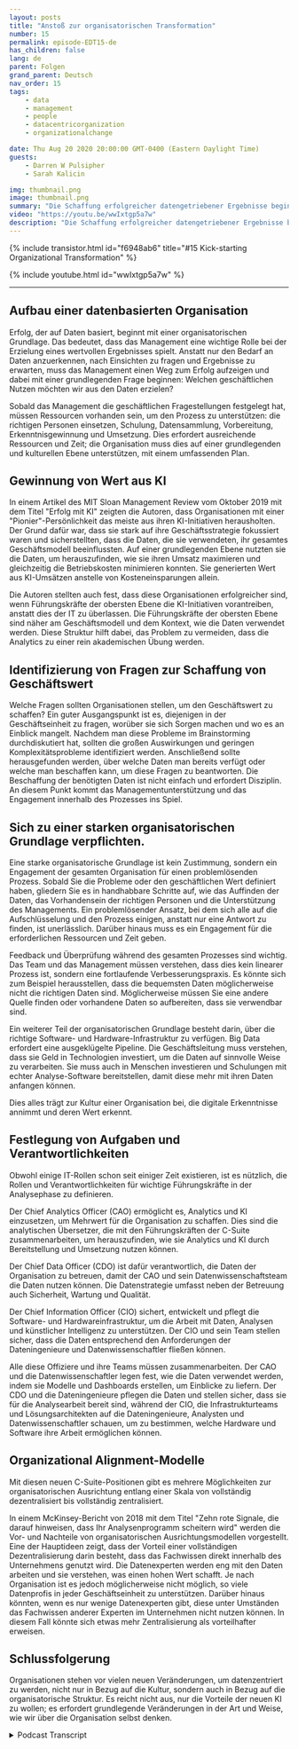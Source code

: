 ```yaml
---
layout: posts
title: "Anstoß zur organisatorischen Transformation"
number: 15
permalink: episode-EDT15-de
has_children: false
lang: de
parent: Folgen
grand_parent: Deutsch
nav_order: 15
tags:
    - data
    - management
    - people
    - datacentricorganization
    - organizationalchange

date: Thu Aug 20 2020 20:00:00 GMT-0400 (Eastern Daylight Time)
guests:
    - Darren W Pulsipher
    - Sarah Kalicin

img: thumbnail.png
image: thumbnail.png
summary: "Die Schaffung erfolgreicher datengetriebener Ergebnisse beginnt mit einer starken organisatorischen Grundlage. Darren und sein Gast Sarah Kalicin, Lead Data Scientist Data Center Group Intel, diskutieren die Schlüsselaspekte dieser grundlegenden Veränderung."
video: "https://youtu.be/wwIxtgp5a7w"
description: "Die Schaffung erfolgreicher datengetriebener Ergebnisse beginnt mit einer starken organisatorischen Grundlage. Darren und sein Gast Sarah Kalicin, Lead Data Scientist Data Center Group Intel, diskutieren die Schlüsselaspekte dieser grundlegenden Veränderung."
---
```


<div>
{% include transistor.html id="f6948ab6" title="#15 Kick-starting Organizational Transformation" %}

{% include youtube.html id="wwIxtgp5a7w" %}
</div>

---

## Aufbau einer datenbasierten Organisation

Erfolg, der auf Daten basiert, beginnt mit einer organisatorischen Grundlage. Das bedeutet, dass das Management eine wichtige Rolle bei der Erzielung eines wertvollen Ergebnisses spielt. Anstatt nur den Bedarf an Daten anzuerkennen, nach Einsichten zu fragen und Ergebnisse zu erwarten, muss das Management einen Weg zum Erfolg aufzeigen und dabei mit einer grundlegenden Frage beginnen: Welchen geschäftlichen Nutzen möchten wir aus den Daten erzielen?

Sobald das Management die geschäftlichen Fragestellungen festgelegt hat, müssen Ressourcen vorhanden sein, um den Prozess zu unterstützen: die richtigen Personen einsetzen, Schulung, Datensammlung, Vorbereitung, Erkenntnisgewinnung und Umsetzung. Dies erfordert ausreichende Ressourcen und Zeit; die Organisation muss dies auf einer grundlegenden und kulturellen Ebene unterstützen, mit einem umfassenden Plan.

## Gewinnung von Wert aus KI

In einem Artikel des MIT Sloan Management Review vom Oktober 2019 mit dem Titel "Erfolg mit KI" zeigten die Autoren, dass Organisationen mit einer "Pionier"-Persönlichkeit das meiste aus ihren KI-Initiativen herausholten. Der Grund dafür war, dass sie stark auf ihre Geschäftsstrategie fokussiert waren und sicherstellten, dass die Daten, die sie verwendeten, ihr gesamtes Geschäftsmodell beeinflussten. Auf einer grundlegenden Ebene nutzten sie die Daten, um herauszufinden, wie sie ihren Umsatz maximieren und gleichzeitig die Betriebskosten minimieren konnten. Sie generierten Wert aus KI-Umsätzen anstelle von Kosteneinsparungen allein.

Die Autoren stellten auch fest, dass diese Organisationen erfolgreicher sind, wenn Führungskräfte der obersten Ebene die KI-Initiativen vorantreiben, anstatt dies der IT zu überlassen. Die Führungskräfte der obersten Ebene sind näher am Geschäftsmodell und dem Kontext, wie die Daten verwendet werden. Diese Struktur hilft dabei, das Problem zu vermeiden, dass die Analytics zu einer rein akademischen Übung werden.

## Identifizierung von Fragen zur Schaffung von Geschäftswert

Welche Fragen sollten Organisationen stellen, um den Geschäftswert zu schaffen? Ein guter Ausgangspunkt ist es, diejenigen in der Geschäftseinheit zu fragen, worüber sie sich Sorgen machen und wo es an Einblick mangelt. Nachdem man diese Probleme im Brainstorming durchdiskutiert hat, sollten die großen Auswirkungen und geringen Komplexitätsprobleme identifiziert werden. Anschließend sollte herausgefunden werden, über welche Daten man bereits verfügt oder welche man beschaffen kann, um diese Fragen zu beantworten. Die Beschaffung der benötigten Daten ist nicht einfach und erfordert Disziplin. An diesem Punkt kommt das Managementunterstützung und das Engagement innerhalb des Prozesses ins Spiel.

## Sich zu einer starken organisatorischen Grundlage verpflichten.

Eine starke organisatorische Grundlage ist kein Zustimmung, sondern ein Engagement der gesamten Organisation für einen problemlösenden Prozess. Sobald Sie die Probleme oder den geschäftlichen Wert definiert haben, gliedern Sie es in handhabbare Schritte auf, wie das Auffinden der Daten, das Vorhandensein der richtigen Personen und die Unterstützung des Managements. Ein problemlösender Ansatz, bei dem sich alle auf die Aufschlüsselung und den Prozess einigen, anstatt nur eine Antwort zu finden, ist unerlässlich. Darüber hinaus muss es ein Engagement für die erforderlichen Ressourcen und Zeit geben.

Feedback und Überprüfung während des gesamten Prozesses sind wichtig. Das Team und das Management müssen verstehen, dass dies kein linearer Prozess ist, sondern eine fortlaufende Verbesserungspraxis. Es könnte sich zum Beispiel herausstellen, dass die bequemsten Daten möglicherweise nicht die richtigen Daten sind. Möglicherweise müssen Sie eine andere Quelle finden oder vorhandene Daten so aufbereiten, dass sie verwendbar sind.

Ein weiterer Teil der organisatorischen Grundlage besteht darin, über die richtige Software- und Hardware-Infrastruktur zu verfügen. Big Data erfordert eine ausgeklügelte Pipeline. Die Geschäftsleitung muss verstehen, dass sie Geld in Technologien investiert, um die Daten auf sinnvolle Weise zu verarbeiten. Sie muss auch in Menschen investieren und Schulungen mit echter Analyse-Software bereitstellen, damit diese mehr mit ihren Daten anfangen können.

Dies alles trägt zur Kultur einer Organisation bei, die digitale Erkenntnisse annimmt und deren Wert erkennt.

## Festlegung von Aufgaben und Verantwortlichkeiten

Obwohl einige IT-Rollen schon seit einiger Zeit existieren, ist es nützlich, die Rollen und Verantwortlichkeiten für wichtige Führungskräfte in der Analysephase zu definieren.

Der Chief Analytics Officer (CAO) ermöglicht es, Analytics und KI einzusetzen, um Mehrwert für die Organisation zu schaffen. Dies sind die analytischen Übersetzer, die mit den Führungskräften der C-Suite zusammenarbeiten, um herauszufinden, wie sie Analytics und KI durch Bereitstellung und Umsetzung nutzen können.

Der Chief Data Officer (CDO) ist dafür verantwortlich, die Daten der Organisation zu betreuen, damit der CAO und sein Datenwissenschaftsteam die Daten nutzen können. Die Datenstrategie umfasst neben der Betreuung auch Sicherheit, Wartung und Qualität.

Der Chief Information Officer (CIO) sichert, entwickelt und pflegt die Software- und Hardwareinfrastruktur, um die Arbeit mit Daten, Analysen und künstlicher Intelligenz zu unterstützen. Der CIO und sein Team stellen sicher, dass die Daten entsprechend den Anforderungen der Dateningenieure und Datenwissenschaftler fließen können.

Alle diese Offiziere und ihre Teams müssen zusammenarbeiten. Der CAO und die Datenwissenschaftler legen fest, wie die Daten verwendet werden, indem sie Modelle und Dashboards erstellen, um Einblicke zu liefern. Der CDO und die Dateningenieure pflegen die Daten und stellen sicher, dass sie für die Analysearbeit bereit sind, während der CIO, die Infrastrukturteams und Lösungsarchitekten auf die Dateningenieure, Analysten und Datenwissenschaftler schauen, um zu bestimmen, welche Hardware und Software ihre Arbeit ermöglichen können.

## Organizational Alignment-Modelle

Mit diesen neuen C-Suite-Positionen gibt es mehrere Möglichkeiten zur organisatorischen Ausrichtung entlang einer Skala von vollständig dezentralisiert bis vollständig zentralisiert.

In einem McKinsey-Bericht von 2018 mit dem Titel "Zehn rote Signale, die darauf hinweisen, dass Ihr Analysenprogramm scheitern wird" werden die Vor- und Nachteile von organisatorischen Ausrichtungsmodellen vorgestellt. Eine der Hauptideen zeigt, dass der Vorteil einer vollständigen Dezentralisierung darin besteht, dass das Fachwissen direkt innerhalb des Unternehmens genutzt wird. Die Datenexperten werden eng mit den Daten arbeiten und sie verstehen, was einen hohen Wert schafft. Je nach Organisation ist es jedoch möglicherweise nicht möglich, so viele Datenprofis in jeder Geschäftseinheit zu unterstützen. Darüber hinaus könnten, wenn es nur wenige Datenexperten gibt, diese unter Umständen das Fachwissen anderer Experten im Unternehmen nicht nutzen können. In diesem Fall könnte sich etwas mehr Zentralisierung als vorteilhafter erweisen.

## Schlussfolgerung

Organisationen stehen vor vielen neuen Veränderungen, um datenzentriert zu werden, nicht nur in Bezug auf die Kultur, sondern auch in Bezug auf die organisatorische Struktur. Es reicht nicht aus, nur die Vorteile der neuen KI zu wollen; es erfordert grundlegende Veränderungen in der Art und Weise, wie wir über die Organisation selbst denken.



<details>
<summary> Podcast Transcript </summary>

<p></p>

</details>
